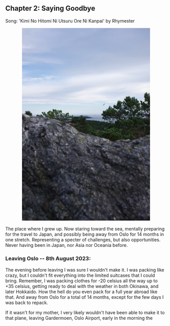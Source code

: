 ## Chapter 2: Saying Goodbye
Song: 'Kimi No Hitomi Ni Utsuru Ore Ni Kanpai' by Rhymester

<div style="text-align: center;"><img src="../../images/countries/norway/before_departure.jpg" alt="Moment of reflection, a few weeks before departure" title="Before Departure" style="width: 80%; max-width: 400px;" /></div>

The place where I grew up. Now staring toward the sea, mentally preparing for the travel to Japan, and possibly being away from Oslo for 14 months in one stretch. Representing a specter of challenges, but also opportunities. Never having been in Japan, nor Asia nor Oceania before.

### Leaving Oslo -- 8th August 2023:
The evening before leaving I was sure I wouldn't make it. I was packing like crazy, but I couldn't fit everything into the limited suitcases that I could bring. Remember, I was packing clothes for -20 celsius all the way up to +35 celsius, getting ready to deal with the weather in both Okinawa, and later Hokkaido. How the hell do you even pack for a full year abroad like that. And away from Oslo for a total of 14 months, except for the few days I was back to repack.

If it wasn't for my mother, I very likely wouldn't have been able to make it to that plane, leaving Gardermoen, Oslo Airport, early in the morning the 
